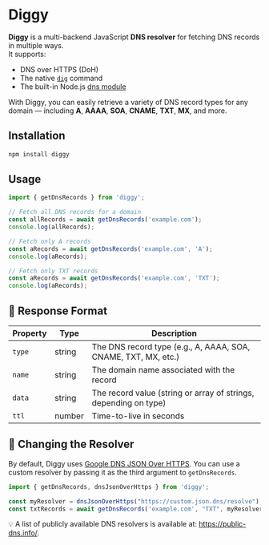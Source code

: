 # Diggy

**Diggy** is a multi-backend JavaScript **DNS resolver** for fetching DNS records in multiple ways.  
It supports:

- DNS over HTTPS (DoH)
- The native [`dig`](https://linux.die.net/man/1/dig) command
- The built-in Node.js [dns module](https://nodejs.org/api/dns.html)

With Diggy, you can easily retrieve a variety of DNS record types for any domain — including **A**, **AAAA**, **SOA**,
**CNAME**, **TXT**, **MX**, and more.

## Installation

```bash
npm install diggy
```

## Usage

```javascript
import { getDnsRecords } from 'diggy';

// Fetch all DNS records for a domain
const allRecords = await getDnsRecords('example.com');
console.log(allRecords);

// Fetch only A records
const aRecords = await getDnsRecords('example.com', 'A');
console.log(aRecords);

// Fetch only TXT records
const aRecords = await getDnsRecords('example.com', 'TXT');
console.log(aRecords);
```

## 📜 Response Format

| Property | Type   | Description                                                      |
|----------|--------|------------------------------------------------------------------|
| `type`   | string | The DNS record type (e.g., A, AAAA, SOA, CNAME, TXT, MX, etc.)   |
| `name`   | string | The domain name associated with the record                       |
| `data`   | string | The record value (string or array of strings, depending on type) |
| `ttl`    | number | Time-to-live in seconds                                          |

## 🔧 Changing the Resolver

By default, Diggy uses [Google DNS JSON Over HTTPS](https://dns.google/resolve?name=ozana.cz&type=A). You can use a
custom resolver by passing it as the third argument to `getDnsRecords`.

```javascript
import { getDnsRecords, dnsJsonOverHttps } from 'diggy';

const myResolver = dnsJsonOverHttps("https://custom.json.dns/resolve");
const txtRecords = await getDnsRecords('example.com', "TXT", myResolver);
```

💡 A list of publicly available DNS resolvers is available at: https://public-dns.info/.
